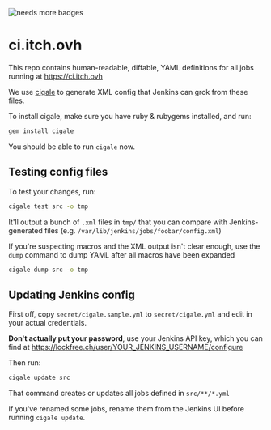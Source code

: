 
![needs more badges](https://img.shields.io/badge/CI%20/%20CD-pretty%20cool-FFC107.svg)

# ci.itch.ovh

This repo contains human-readable, diffable, YAML definitions
for all jobs running at <https://ci.itch.ovh>

We use [cigale](https://github.com/itchio/cigale)
to generate XML config that Jenkins can grok from these files.

To install cigale, make sure you have ruby & rubygems installed, and run:

```bash
gem install cigale
```

You should be able to run `cigale` now.

## Testing config files

To test your changes, run:

```bash
cigale test src -o tmp
```

It'll output a bunch of `.xml` files in `tmp/` that you can compare with
Jenkins-generated files (e.g. `/var/lib/jenkins/jobs/foobar/config.xml`)

If you're suspecting macros and the XML output isn't clear enough,
use the `dump` command to dump YAML after all macros have been expanded

```bash
cigale dump src -o tmp
```

## Updating Jenkins config

First off, copy `secret/cigale.sample.yml` to `secret/cigale.yml` and
edit in your actual credentials.

**Don't actually put your password**, use your Jenkins API key, which
you can find at <https://lockfree.ch/user/YOUR_JENKINS_USERNAME/configure>

Then run:

```bash
cigale update src
```

That command creates or updates all jobs defined in `src/**/*.yml`

If you've renamed some jobs, rename them from the Jenkins UI before running
`cigale update`.

